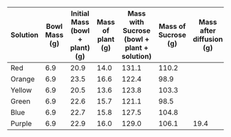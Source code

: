 | Solution | Bowl Mass (g) | Initial Mass (bowl + plant) (g) | Mass of plant (g) | Mass with Sucrose (bowl + plant + solution) | Mass of Sucrose (g) | Mass after diffusion (g) | Mass Difference | % change |     |
| -------- | ------------- | ------------------------------- | ----------------- | ------------------------------------------- | ------------------- | ------------------------ | --------------- | -------- | --- |
| Red      | 6.9           | 20.9                            | 14.0              | 131.1                                       | 110.2               |                          |                 |          |     |
| Orange   | 6.9           | 23.5                            | 16.6              | 122.4                                       | 98.9                |                          |                 |          |     |
| Yellow   | 6.9           | 20.5                            | 13.6              | 123.8                                       | 103.3               |                          |                 |          |     |
| Green    | 6.9           | 22.6                            | 15.7              | 121.1                                       | 98.5                |                          |                 |          |     |
| Blue     | 6.9           | 22.7                            | 15.8              | 127.5                                       | 104.8               |                          |                 |          |     |
| Purple   | 6.9           | 22.9                            | 16.0              | 129.0                                       | 106.1               | 19.4                         |                 |          |     |
